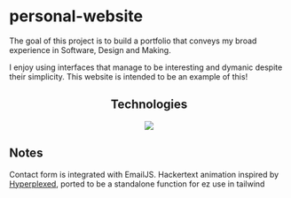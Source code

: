 # personal-website

The goal of this project is to build a portfolio that conveys my broad experience in Software, Design and Making.

I enjoy using interfaces that manage to be interesting and dymanic despite their simplicity. This website is intended to be an example of this!

<div align="center">
<h2> Technologies </h2>
<a href="https://skillicons.dev">
    <img src="https://skillicons.dev/icons?i=ts,react,tailwind,threejs,vite,git&theme=light" />
  </a>
</div> 

<h2> Notes </h2>
Contact form is integrated with EmailJS. 
Hackertext animation inspired by <a href="https://youtu.be/W5oawMJaXbU">Hyperplexed</a>, ported to be a standalone function for ez use in tailwind

